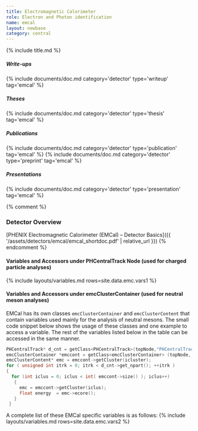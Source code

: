 ```yaml
---
title: Electromagnetic Calorimeter
role: Electron and Photon identification
name: emcal
layout: newbase
category: central
---
```

{% include title.md %}

##### Write-ups
{% include documents/doc.md category='detector' type='writeup' tag='emcal' %}

##### Theses
{% include documents/doc.md category='detector' type='thesis' tag='emcal' %}

##### Publications
{% include documents/doc.md category='detector' type='publication' tag='emcal' %}
{% include documents/doc.md category='detector' type='preprint' tag='emcal' %}

##### Presentations
{% include documents/doc.md category='detector' type='presentation' tag='emcal' %}

{% comment %}
### Detector Overview
[PHENIX Electromagnetic Calorimeter (EMCal) – Detector Basics]({{ '/assets/detectors/emcal/emcal_shortdoc.pdf' | relative_url }})
{% endcomment %}


#### Variables and Accessors under PHCentralTrack Node (used for charged particle analyses)
{% include layouts/variables.md rows=site.data.emc.vars1 %}



#### Variables and Accessors under emcClusterContainer (used for neutral meson analyses)
EMCal has its own classes  `emcClusterContainer` and `emcClusterContent` that contain variables used mainly for the analysis of neutral mesons. The small code snippet below shows the usage of these classes and one example to access a variable. The rest of the variables listed below in the table can be accessed in the same manner.

```c++
PHCentralTrack* d_cnt = getClass<PHCentralTrack>(topNode,"PHCentralTrack");
emcClusterContainer *emccont = getClass<emcClusterContainer> (topNode, "emcClusterContainer");
emcClusterContent* emc = emccont->getCluster(icluster);
for ( unsigned int itrk = 0; itrk < d_cnt->get_npart(); ++itrk )
{
  for (int iclus = 0; iclus < int( emccont->size() ); iclus++)
   {
     emc = emccont->getCluster(iclus);
     float energy  = emc->ecore();
   }
 }
```
A complete list of these EMCal specific variables is as follows:
{% include layouts/variables.md rows=site.data.emc.vars2 %}

